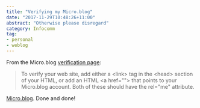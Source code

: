 ```yaml
---
title: "Verifying my Micro.blog"
date: "2017-11-29T10:48:26+11:00"
abstract: "Otherwise please disregard"
category: Infocomm
tag:
- personal
- weblog
---
```

From the Micro.blog [verification page]\:

<blockquote><p>To verify your web site, add either a &lt;link&gt; tag in the &lt;head&gt; section of your HTML, or add an HTML &lt;a href=""&gt; that points to your Micro.blog account. Both of these should have the rel="me" attribute.</p></blockquote>

<a href="https://micro.blog/rubenerd" rel="me">Micro.blog</a>. Done and done!

[verification page]: http://help.micro.blog/2017/web-site-verification/

